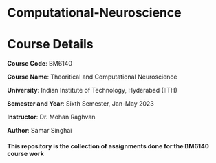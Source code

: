 # Computational-Neuroscience
# Course Details

**Course Code**: BM6140

**Course Name**: Theoritical and Computational Neuroscience

**University**: Indian Institute of Technology, Hyderabad (IITH)

**Semester and Year**: Sixth Semester, Jan-May 2023

**Instructor**: Dr. Mohan Raghvan 

**Author**: Samar Singhai

#### This repository is the collection of assignments done for the BM6140 course work
